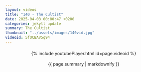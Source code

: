 ```yaml
---
layout: videos
title: "140 - The Cultist"
date: 2025-04-03 00:00:47 +0200
categories: jekyll update
summary: The Cultist
thumbnail: "../assets/images/140vid.jpg"
videoid: 5fOCBAV5q94
---
```


<div style="text-align: center; margin-top: 20px;">
  {% include youtubePlayer.html id=page.videoid %}
  <p style="margin-top: 15px; font-size: 1.2em; color: #333;">
    <p>{{ page.summary | markdownify }}</p>
  </p>
</div>
